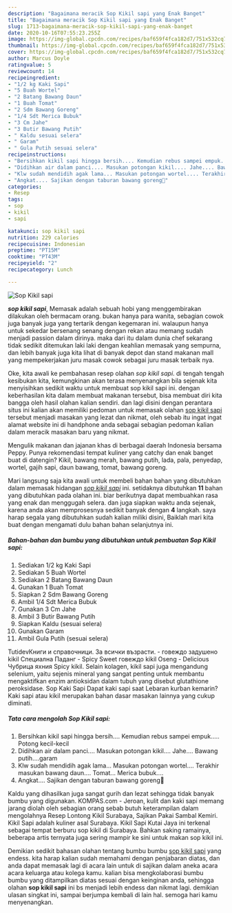 ```yaml
---
description: "Bagaimana meracik Sop Kikil sapi yang Enak Banget"
title: "Bagaimana meracik Sop Kikil sapi yang Enak Banget"
slug: 1713-bagaimana-meracik-sop-kikil-sapi-yang-enak-banget
date: 2020-10-16T07:55:23.255Z
image: https://img-global.cpcdn.com/recipes/baf659f4fca182d7/751x532cq70/sop-kikil-sapi-foto-resep-utama.jpg
thumbnail: https://img-global.cpcdn.com/recipes/baf659f4fca182d7/751x532cq70/sop-kikil-sapi-foto-resep-utama.jpg
cover: https://img-global.cpcdn.com/recipes/baf659f4fca182d7/751x532cq70/sop-kikil-sapi-foto-resep-utama.jpg
author: Marcus Doyle
ratingvalue: 5
reviewcount: 14
recipeingredient:
- "1/2 kg Kaki Sapi"
- "5 Buah Wortel"
- "2 Batang Bawang Daun"
- "1 Buah Tomat"
- "2 Sdm Bawang Goreng"
- "1/4 Sdt Merica Bubuk"
- "3 Cm Jahe"
- "3 Butir Bawang Putih"
- " Kaldu sesuai selera"
- " Garam"
- " Gula Putih sesuai selera"
recipeinstructions:
- "Bersihkan kikil sapi hingga bersih.... Kemudian rebus sampei empuk..... Potong kecil-kecil"
- "Didihkan air dalam panci.... Masukan potongan kikil.... Jahe.... Bawang putih....garam"
- "Klw sudah mendidih agak lama... Masukan potongan wortel.... Terakhir masukan bawang daun.... Tomat... Merica bubuk...."
- "Angkat.... Sajikan dengan taburan bawang goreng🍵"
categories:
- Resep
tags:
- sop
- kikil
- sapi

katakunci: sop kikil sapi 
nutrition: 229 calories
recipecuisine: Indonesian
preptime: "PT15M"
cooktime: "PT43M"
recipeyield: "2"
recipecategory: Lunch

---
```



![Sop Kikil sapi](https://img-global.cpcdn.com/recipes/baf659f4fca182d7/751x532cq70/sop-kikil-sapi-foto-resep-utama.jpg)

<b><i>sop kikil sapi</i></b>, Memasak adalah sebuah hobi yang menggembirakan dilakukan oleh bermacam orang. bukan hanya para wanita, sebagian cowok juga banyak juga yang tertarik dengan kegemaran ini. walaupun hanya untuk sekedar bersenang senang dengan rekan atau memang sudah menjadi passion dalam dirinya. maka dari itu dalam dunia chef sekarang tidak sedikit ditemukan laki laki dengan keahlian memasak yang sempurna, dan lebih banyak juga kita lihat di banyak depot dan stand makanan mall yang mempekerjakan juru masak cowok sebagai juru masak terbaik nya.

Oke, kita awali ke pembahasan resep olahan <i>sop kikil sapi</i>. di tengah tengah kesibukan kita, kemungkinan akan terasa menyenangkan bila sejenak kita menyisihkan sedikit waktu untuk membuat sop kikil sapi ini. dengan keberhasilan kita dalam membuat makanan tersebut, bisa membuat diri kita bangga oleh hasil olahan kalian sendiri. dan lagi disini dengan perantara situs ini kalian akan memiliki pedoman untuk memasak olahan <u>sop kikil sapi</u> tersebut menjadi masakan yang lezat dan nikmat, oleh sebab itu ingat ingat alamat website ini di handphone anda sebagai sebagian pedoman kalian dalam meracik masakan baru yang nikmat.

Mengulik makanan dan jajanan khas di berbagai daerah Indonesia bersama Peppy. Punya rekomendasi tempat kuliner yang catchy dan enak banget buat di datengin? Kikil, bawang merah, bawang putih, lada, pala, penyedap, wortel, gajih sapi, daun bawang, tomat, bawang goreng.


Mari langsung saja kita awali untuk membeli bahan bahan yang dibutuhkan dalam memasak hidangan <u><i>sop kikil sapi</i></u> ini. setidaknya dibutuhkan <b>11</b> bahan yang dibutuhkan pada olahan ini. biar berikutnya dapat membuahkan rasa yang enak dan menggugah selera. dan juga siapkan waktu anda sejenak, karena anda akan memprosesnya sedikit banyak dengan <b>4</b> langkah. saya harap segala yang dibutuhkan sudah kalian miliki disini, Baiklah mari kita buat dengan mengamati dulu bahan bahan selanjutnya ini.

<!--inarticleads1-->

##### Bahan-bahan dan bumbu yang dibutuhkan untuk pembuatan Sop Kikil sapi:

1. Sediakan 1/2 kg Kaki Sapi
1. Sediakan 5 Buah Wortel
1. Sediakan 2 Batang Bawang Daun
1. Gunakan 1 Buah Tomat
1. Siapkan 2 Sdm Bawang Goreng
1. Ambil 1/4 Sdt Merica Bubuk
1. Gunakan 3 Cm Jahe
1. Ambil 3 Butir Bawang Putih
1. Siapkan  Kaldu (sesuai selera)
1. Gunakan  Garam
1. Ambil  Gula Putih (sesuai selera)


TutidevКниги и справочници. За всички възрасти. - говеждо задушено kikil Специална Паданг - Spicy Sweet говеждо kikil Oseng - Delicious Чубрица яхния Spicy kikil. Selain kolagen, kikil sapi juga mengandung selenium, yaitu sejenis mineral yang sangat penting untuk membantu mengaktifkan enzim antioksidan dalam tubuh yang disebut glutathione peroksidase. Sop Kaki Sapi Dapat kaki sapi saat Lebaran kurban kemarin? Kaki sapi atau kikil merupakan bahan dasar masakan lainnya yang cukup diminati. 

<!--inarticleads2-->

##### Tata cara mengolah Sop Kikil sapi:

1. Bersihkan kikil sapi hingga bersih.... Kemudian rebus sampei empuk..... Potong kecil-kecil
1. Didihkan air dalam panci.... Masukan potongan kikil.... Jahe.... Bawang putih....garam
1. Klw sudah mendidih agak lama... Masukan potongan wortel.... Terakhir masukan bawang daun.... Tomat... Merica bubuk....
1. Angkat.... Sajikan dengan taburan bawang goreng🍵


Kaldu yang dihasilkan juga sangat gurih dan lezat sehingga tidak banyak bumbu yang digunakan. KOMPAS.com - Jeroan, kulit dan kaki sapi memang jarang diolah oleh sebagian orang sebab butuh keterampilan dalam mengolahnya Resep Lontong Kikil Surabaya, Sajikan Pakai Sambal Kemiri. Kikil Sapi adalah kuliner asal Surabaya. Kikil Sapi Kutai Jaya ini terkenal sebagai tempat berburu sop kikil di Surabaya. Bahkan saking ramainya, beberapa artis ternyata juga sering mampir ke sini untuk makan sop kikil ini. 

Demikian sedikit bahasan olahan tentang bumbu bumbu <u>sop kikil sapi</u> yang endess. kita harap kalian sudah memahami dengan penjabaran diatas, dan anda dapat memasak lagi di acara lain untuk di sajikan dalam aneka acara acara keluarga atau kolega kamu. kalian bisa mengkolaborasi bumbu bumbu yang ditampilkan diatas sesuai dengan keinginan anda, sehingga olahan <b>sop kikil sapi</b> ini bs menjadi lebih endess dan nikmat lagi. demikian ulasan singkat ini, sampai berjumpa kembali di lain hal. semoga hari kamu menyenangkan.
